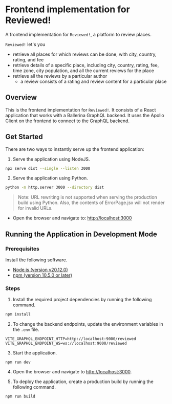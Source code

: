 # Frontend implementation for Reviewed!

A frontend implementation for `Reviewed!`, a platform to review places.

`Reviewed!` let's you 
- retrieve all places for which reviews can be done, with city, country, rating, and fee
- retrieve details of a specific place, including city, country, rating, fee, time zone, city population, and all the current reviews for the place
- retrieve all the reviews by a particular author
    - a review consists of a rating and review content for a particular place

## Overview

This is the frontend implementation for `Reviewed!`. It consists of a React application that works with a Ballerina GraphQL backend. It uses the Apollo Client on the frontend to connect to the GraphQL backend.

## Get Started

There are two ways to instantly serve up the frontend application:

1. Serve the application using NodeJS.

```bash
npx serve dist --single --listen 3000
```

2. Serve the application using Python.

```bash
python -m http.server 3000 --directory dist
```

> Note: URL rewriting is not supported when serving the production build using Python. Also, the contents of ErrorPage.jsx will not render for invalid URLs.

- Open the browser and navigate to: [http://localhost:3000](http://localhost:3000)

## Running the Application in Development Mode

### Prerequisites

Install the following software.

- [Node.js (version v20.12.0)](https://nodejs.org/en/blog/release/v20.12.0)
- [npm (version 10.5.0 or later)](https://www.npmjs.com/package/npm)

### Steps

1. Install the required project dependencies by running the following command.

```bash
npm install
```

2. To change the backend endpoints, update the environment variables in the `.env` file.

```.env
VITE_GRAPHQL_ENDPOINT_HTTP=http://localhost:9000/reviewed
VITE_GRAPHQL_ENDPOINT_WS=ws://localhost:9000/reviewed
```

3. Start the application.

```bash'
npm run dev
```

4. Open the browser and navigate to [http://localhost:3000](http://localhost:3000).

5. To deploy the application, create a production build by running the following command.

```bash
npm run build
```
